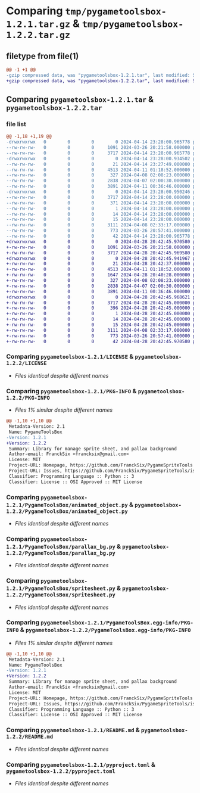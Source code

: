 # Comparing `tmp/pygametoolsbox-1.2.1.tar.gz` & `tmp/pygametoolsbox-1.2.2.tar.gz`

## filetype from file(1)

```diff
@@ -1 +1 @@
-gzip compressed data, was "pygametoolsbox-1.2.1.tar", last modified: Sun Apr 14 23:28:00 2024, max compression
+gzip compressed data, was "pygametoolsbox-1.2.2.tar", last modified: Sun Apr 28 20:42:45 2024, max compression
```

## Comparing `pygametoolsbox-1.2.1.tar` & `pygametoolsbox-1.2.2.tar`

### file list

```diff
@@ -1,18 +1,19 @@
-drwxrwxrwx   0        0        0        0 2024-04-14 23:28:00.965778 pygametoolsbox-1.2.1/
--rw-rw-rw-   0        0        0     1091 2024-03-26 20:21:58.000000 pygametoolsbox-1.2.1/LICENSE
--rw-rw-rw-   0        0        0     3717 2024-04-14 23:28:00.965778 pygametoolsbox-1.2.1/PKG-INFO
-drwxrwxrwx   0        0        0        0 2024-04-14 23:28:00.934502 pygametoolsbox-1.2.1/PygameToolsBox/
--rw-rw-rw-   0        0        0       21 2024-04-14 23:27:49.000000 pygametoolsbox-1.2.1/PygameToolsBox/__init__.py
--rw-rw-rw-   0        0        0     4513 2024-04-11 01:18:52.000000 pygametoolsbox-1.2.1/PygameToolsBox/animated_object.py
--rw-rw-rw-   0        0        0      327 2024-04-08 02:08:23.000000 pygametoolsbox-1.2.1/PygameToolsBox/mask_image.py
--rw-rw-rw-   0        0        0     2838 2024-04-07 02:00:30.000000 pygametoolsbox-1.2.1/PygameToolsBox/parallax_bg.py
--rw-rw-rw-   0        0        0     3891 2024-04-11 00:36:46.000000 pygametoolsbox-1.2.1/PygameToolsBox/spritesheet.py
-drwxrwxrwx   0        0        0        0 2024-04-14 23:28:00.950246 pygametoolsbox-1.2.1/PygameToolsBox.egg-info/
--rw-rw-rw-   0        0        0     3717 2024-04-14 23:28:00.000000 pygametoolsbox-1.2.1/PygameToolsBox.egg-info/PKG-INFO
--rw-rw-rw-   0        0        0      371 2024-04-14 23:28:00.000000 pygametoolsbox-1.2.1/PygameToolsBox.egg-info/SOURCES.txt
--rw-rw-rw-   0        0        0        1 2024-04-14 23:28:00.000000 pygametoolsbox-1.2.1/PygameToolsBox.egg-info/dependency_links.txt
--rw-rw-rw-   0        0        0       14 2024-04-14 23:28:00.000000 pygametoolsbox-1.2.1/PygameToolsBox.egg-info/requires.txt
--rw-rw-rw-   0        0        0       15 2024-04-14 23:28:00.000000 pygametoolsbox-1.2.1/PygameToolsBox.egg-info/top_level.txt
--rw-rw-rw-   0        0        0     3111 2024-04-08 02:33:17.000000 pygametoolsbox-1.2.1/README.md
--rw-rw-rw-   0        0        0      773 2024-03-26 20:57:41.000000 pygametoolsbox-1.2.1/pyproject.toml
--rw-rw-rw-   0        0        0       42 2024-04-14 23:28:00.965778 pygametoolsbox-1.2.1/setup.cfg
+drwxrwxrwx   0        0        0        0 2024-04-28 20:42:45.970580 pygametoolsbox-1.2.2/
+-rw-rw-rw-   0        0        0     1091 2024-03-26 20:21:58.000000 pygametoolsbox-1.2.2/LICENSE
+-rw-rw-rw-   0        0        0     3717 2024-04-28 20:42:45.969580 pygametoolsbox-1.2.2/PKG-INFO
+drwxrwxrwx   0        0        0        0 2024-04-28 20:42:45.941967 pygametoolsbox-1.2.2/PygameToolsBox/
+-rw-rw-rw-   0        0        0       21 2024-04-28 20:42:37.000000 pygametoolsbox-1.2.2/PygameToolsBox/__init__.py
+-rw-rw-rw-   0        0        0     4513 2024-04-11 01:18:52.000000 pygametoolsbox-1.2.2/PygameToolsBox/animated_object.py
+-rw-rw-rw-   0        0        0     1647 2024-04-28 20:40:28.000000 pygametoolsbox-1.2.2/PygameToolsBox/button.py
+-rw-rw-rw-   0        0        0      327 2024-04-08 02:08:23.000000 pygametoolsbox-1.2.2/PygameToolsBox/mask_image.py
+-rw-rw-rw-   0        0        0     2838 2024-04-07 02:00:30.000000 pygametoolsbox-1.2.2/PygameToolsBox/parallax_bg.py
+-rw-rw-rw-   0        0        0     3891 2024-04-11 00:36:46.000000 pygametoolsbox-1.2.2/PygameToolsBox/spritesheet.py
+drwxrwxrwx   0        0        0        0 2024-04-28 20:42:45.968621 pygametoolsbox-1.2.2/PygameToolsBox.egg-info/
+-rw-rw-rw-   0        0        0     3717 2024-04-28 20:42:45.000000 pygametoolsbox-1.2.2/PygameToolsBox.egg-info/PKG-INFO
+-rw-rw-rw-   0        0        0      396 2024-04-28 20:42:45.000000 pygametoolsbox-1.2.2/PygameToolsBox.egg-info/SOURCES.txt
+-rw-rw-rw-   0        0        0        1 2024-04-28 20:42:45.000000 pygametoolsbox-1.2.2/PygameToolsBox.egg-info/dependency_links.txt
+-rw-rw-rw-   0        0        0       14 2024-04-28 20:42:45.000000 pygametoolsbox-1.2.2/PygameToolsBox.egg-info/requires.txt
+-rw-rw-rw-   0        0        0       15 2024-04-28 20:42:45.000000 pygametoolsbox-1.2.2/PygameToolsBox.egg-info/top_level.txt
+-rw-rw-rw-   0        0        0     3111 2024-04-08 02:33:17.000000 pygametoolsbox-1.2.2/README.md
+-rw-rw-rw-   0        0        0      773 2024-03-26 20:57:41.000000 pygametoolsbox-1.2.2/pyproject.toml
+-rw-rw-rw-   0        0        0       42 2024-04-28 20:42:45.970580 pygametoolsbox-1.2.2/setup.cfg
```

### Comparing `pygametoolsbox-1.2.1/LICENSE` & `pygametoolsbox-1.2.2/LICENSE`

 * *Files identical despite different names*

### Comparing `pygametoolsbox-1.2.1/PKG-INFO` & `pygametoolsbox-1.2.2/PKG-INFO`

 * *Files 1% similar despite different names*

```diff
@@ -1,10 +1,10 @@
 Metadata-Version: 2.1
 Name: PygameToolsBox
-Version: 1.2.1
+Version: 1.2.2
 Summary: Library for manage sprite sheet, and pallax background
 Author-email: FranckSix <francksix@gmail.com>
 License: MIT
 Project-URL: Homepage, https://github.com/FranckSix/PygameSpriteTools
 Project-URL: Issues, https://github.com/FranckSix/PygameSpriteTools/issues
 Classifier: Programming Language :: Python :: 3
 Classifier: License :: OSI Approved :: MIT License
```

### Comparing `pygametoolsbox-1.2.1/PygameToolsBox/animated_object.py` & `pygametoolsbox-1.2.2/PygameToolsBox/animated_object.py`

 * *Files identical despite different names*

### Comparing `pygametoolsbox-1.2.1/PygameToolsBox/parallax_bg.py` & `pygametoolsbox-1.2.2/PygameToolsBox/parallax_bg.py`

 * *Files identical despite different names*

### Comparing `pygametoolsbox-1.2.1/PygameToolsBox/spritesheet.py` & `pygametoolsbox-1.2.2/PygameToolsBox/spritesheet.py`

 * *Files identical despite different names*

### Comparing `pygametoolsbox-1.2.1/PygameToolsBox.egg-info/PKG-INFO` & `pygametoolsbox-1.2.2/PygameToolsBox.egg-info/PKG-INFO`

 * *Files 1% similar despite different names*

```diff
@@ -1,10 +1,10 @@
 Metadata-Version: 2.1
 Name: PygameToolsBox
-Version: 1.2.1
+Version: 1.2.2
 Summary: Library for manage sprite sheet, and pallax background
 Author-email: FranckSix <francksix@gmail.com>
 License: MIT
 Project-URL: Homepage, https://github.com/FranckSix/PygameSpriteTools
 Project-URL: Issues, https://github.com/FranckSix/PygameSpriteTools/issues
 Classifier: Programming Language :: Python :: 3
 Classifier: License :: OSI Approved :: MIT License
```

### Comparing `pygametoolsbox-1.2.1/README.md` & `pygametoolsbox-1.2.2/README.md`

 * *Files identical despite different names*

### Comparing `pygametoolsbox-1.2.1/pyproject.toml` & `pygametoolsbox-1.2.2/pyproject.toml`

 * *Files identical despite different names*

